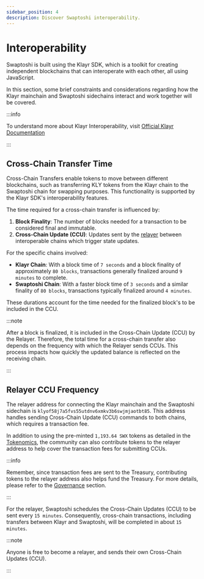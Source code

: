 ```yaml
---
sidebar_position: 4
description: Discover Swaptoshi interoperability.
---
```


# Interoperability

Swaptoshi is built using the Klayr SDK, which is a toolkit for creating independent blockchains that can interoperate with each other, all using JavaScript.

In this section, some brief constraints and considerations regarding how the Klayr mainchain and Swaptoshi sidechains interact and work together will be covered.

:::info

To understand more about Klayr Interoperability, visit [Official Klayr Documentation](https://klayr.xyz/documentation/understand-blockchain/interoperability)

:::

## Cross-Chain Transfer Time

Cross-Chain Transfers enable tokens to move between different blockchains, such as transferring KLY tokens from the Klayr chain to the Swaptoshi chain for swapping purposes. This functionality is supported by the Klayr SDK's interoperability features.

The time required for a cross-chain transfer is influenced by:

1. **Block Finality**: The number of blocks needed for a transaction to be considered final and immutable.
2. **Cross-Chain Update (CCU)**: Updates sent by the [relayer](#relayer-ccu-frequency) between interoperable chains which trigger state updates.

For the specific chains involved:

- **Klayr Chain**: With a block time of `7 seconds` and a block finality of approximately `80 blocks`, transactions generally finalized around `9 minutes` to complete.
- **Swaptoshi Chain**: With a faster block time of `3 seconds` and a similar finality of `80 blocks`, transactions typically finalized around `4 minutes`.

These durations account for the time needed for the finalized block's to be included in the CCU.

:::note

After a block is finalized, it is included in the Cross-Chain Update (CCU) by the Relayer. Therefore, the total time for a cross-chain transfer also depends on the frequency with which the Relayer sends CCUs. This process impacts how quickly the updated balance is reflected on the receiving chain.

:::

## Relayer CCU Frequency

The relayer address for connecting the Klayr mainchain and the Swaptoshi sidechain is `klyof58j7a5fvs55utdnv6xmkv3b6swjmjaotbt85`. This address handles sending Cross-Chain Update (CCU) commands to both chains, which requires a transaction fee.

In addition to using the pre-minted `1,193.64 SWX` tokens as detailed in the [Tokenomics](./tokenomics.md), the community can also contribute tokens to the relayer address to help cover the transaction fees for submitting CCUs.

:::info

Remember, since transaction fees are sent to the Treasury, contributing tokens to the relayer address also helps fund the Treasury. For more details, please refer to the [Governance](./governance) section.

:::

For the relayer, Swaptoshi schedules the Cross-Chain Updates (CCU) to be sent every `15 minutes`. Consequently, cross-chain transactions, including transfers between Klayr and Swaptoshi, will be completed in about `15 minutes`.

:::note

Anyone is free to become a relayer, and sends their own Cross-Chain Updates (CCU).

:::
